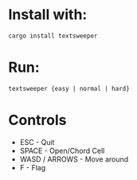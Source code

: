 # Install with:
`cargo install textsweeper`
# Run:
`textsweeper {easy | normal | hard}`
# Controls
- ESC - Quit
- SPACE - Open/Chord Cell
- WASD / ARROWS - Move around
- F - Flag
